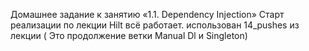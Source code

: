 Домашнее задание к занятию «1.1. Dependency Injection»
Старт реализации по лекции Hilt
всё работает. использован 14_pushes  из лекции
( Это продолжение ветки  Manual Dl и Singleton)